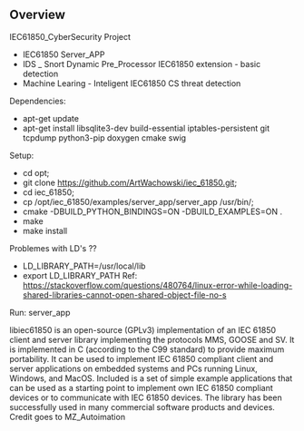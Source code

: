 ## Overview
IEC61850_CyberSecurity Project

- IEC61850 Server_APP 
- IDS _ Snort Dynamic Pre_Processor IEC61850 extension - basic detection 
- Machine Learing - Inteligent IEC61850 CS threat detection 

Dependencies:
- apt-get update
- apt-get install libsqlite3-dev build-essential iptables-persistent git tcpdump python3-pip doxygen cmake swig 

Setup:
- cd opt;
- git clone https://github.com/ArtWachowski/iec_61850.git;
- cd iec_61850;
- cp /opt/iec_61850/examples/server_app/server_app /usr/bin/;
- cmake -DBUILD_PYTHON_BINDINGS=ON -DBUILD_EXAMPLES=ON . 
- make 
- make install

Problemes with LD's ?? 
- LD_LIBRARY_PATH=/usr/local/lib
- export LD_LIBRARY_PATH
Ref: https://stackoverflow.com/questions/480764/linux-error-while-loading-shared-libraries-cannot-open-shared-object-file-no-s

Run:
server_app


libiec61850 is an open-source (GPLv3) implementation of an IEC 61850 client and server library implementing the protocols MMS, GOOSE and SV. 
It is implemented in C (according to the C99 standard) to provide maximum portability. 
It can be used to implement IEC 61850 compliant client and server applications on embedded systems and PCs running Linux, Windows, and MacOS. 
Included is a set of simple example applications that can be used as a starting point to implement own IEC 61850 compliant devices or to communicate with IEC 61850 devices. 
The library has been successfully used in many commercial software products and devices. Credit goes to MZ_Autoimation

